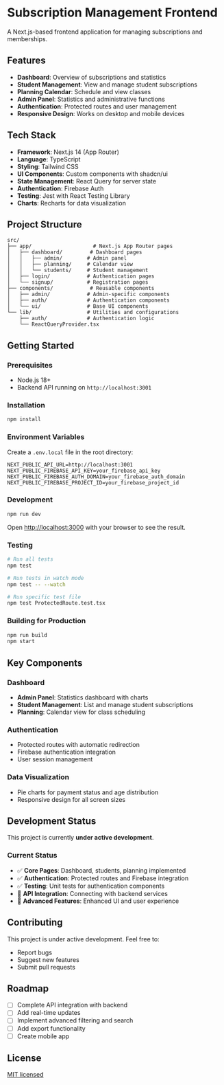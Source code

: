 # Subscription Management Frontend

A Next.js-based frontend application for managing subscriptions and memberships.

## Features

- **Dashboard**: Overview of subscriptions and statistics
- **Student Management**: View and manage student subscriptions
- **Planning Calendar**: Schedule and view classes
- **Admin Panel**: Statistics and administrative functions
- **Authentication**: Protected routes and user management
- **Responsive Design**: Works on desktop and mobile devices

## Tech Stack

- **Framework**: Next.js 14 (App Router)
- **Language**: TypeScript
- **Styling**: Tailwind CSS
- **UI Components**: Custom components with shadcn/ui
- **State Management**: React Query for server state
- **Authentication**: Firebase Auth
- **Testing**: Jest with React Testing Library
- **Charts**: Recharts for data visualization

## Project Structure

```
src/
├── app/                    # Next.js App Router pages
│   ├── dashboard/         # Dashboard pages
│   │   ├── admin/        # Admin panel
│   │   ├── planning/     # Calendar view
│   │   └── students/     # Student management
│   ├── login/            # Authentication pages
│   └── signup/           # Registration pages
├── components/            # Reusable components
│   ├── admin/            # Admin-specific components
│   ├── auth/             # Authentication components
│   └── ui/               # Base UI components
└── lib/                  # Utilities and configurations
    ├── auth/             # Authentication logic
    └── ReactQueryProvider.tsx
```

## Getting Started

### Prerequisites

- Node.js 18+ 
- Backend API running on `http://localhost:3001`

### Installation

```bash
npm install
```

### Environment Variables

Create a `.env.local` file in the root directory:

```env
NEXT_PUBLIC_API_URL=http://localhost:3001
NEXT_PUBLIC_FIREBASE_API_KEY=your_firebase_api_key
NEXT_PUBLIC_FIREBASE_AUTH_DOMAIN=your_firebase_auth_domain
NEXT_PUBLIC_FIREBASE_PROJECT_ID=your_firebase_project_id
```

### Development

```bash
npm run dev
```

Open [http://localhost:3000](http://localhost:3000) with your browser to see the result.

### Testing

```bash
# Run all tests
npm test

# Run tests in watch mode
npm test -- --watch

# Run specific test file
npm test ProtectedRoute.test.tsx
```

### Building for Production

```bash
npm run build
npm start
```

## Key Components

### Dashboard
- **Admin Panel**: Statistics dashboard with charts
- **Student Management**: List and manage student subscriptions
- **Planning**: Calendar view for class scheduling

### Authentication
- Protected routes with automatic redirection
- Firebase authentication integration
- User session management

### Data Visualization
- Pie charts for payment status and age distribution
- Responsive design for all screen sizes

## Development Status

This project is currently **under active development**.

### Current Status
- ✅ **Core Pages**: Dashboard, students, planning implemented
- ✅ **Authentication**: Protected routes and Firebase integration
- ✅ **Testing**: Unit tests for authentication components
- 🔄 **API Integration**: Connecting with backend services
- 🔄 **Advanced Features**: Enhanced UI and user experience

## Contributing

This project is under active development. Feel free to:
- Report bugs
- Suggest new features
- Submit pull requests

## Roadmap

- [ ] Complete API integration with backend
- [ ] Add real-time updates
- [ ] Implement advanced filtering and search
- [ ] Add export functionality
- [ ] Create mobile app

## License

[MIT licensed](LICENSE)
